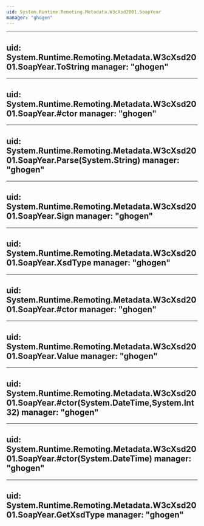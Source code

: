 ```yaml
---
uid: System.Runtime.Remoting.Metadata.W3cXsd2001.SoapYear
manager: "ghogen"
---
```


---
uid: System.Runtime.Remoting.Metadata.W3cXsd2001.SoapYear.ToString
manager: "ghogen"
---

---
uid: System.Runtime.Remoting.Metadata.W3cXsd2001.SoapYear.#ctor
manager: "ghogen"
---

---
uid: System.Runtime.Remoting.Metadata.W3cXsd2001.SoapYear.Parse(System.String)
manager: "ghogen"
---

---
uid: System.Runtime.Remoting.Metadata.W3cXsd2001.SoapYear.Sign
manager: "ghogen"
---

---
uid: System.Runtime.Remoting.Metadata.W3cXsd2001.SoapYear.XsdType
manager: "ghogen"
---

---
uid: System.Runtime.Remoting.Metadata.W3cXsd2001.SoapYear.#ctor
manager: "ghogen"
---

---
uid: System.Runtime.Remoting.Metadata.W3cXsd2001.SoapYear.Value
manager: "ghogen"
---

---
uid: System.Runtime.Remoting.Metadata.W3cXsd2001.SoapYear.#ctor(System.DateTime,System.Int32)
manager: "ghogen"
---

---
uid: System.Runtime.Remoting.Metadata.W3cXsd2001.SoapYear.#ctor(System.DateTime)
manager: "ghogen"
---

---
uid: System.Runtime.Remoting.Metadata.W3cXsd2001.SoapYear.GetXsdType
manager: "ghogen"
---
